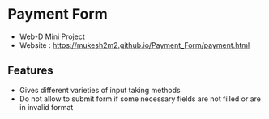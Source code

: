 # Payment Form
- Web-D Mini Project
- Website : https://mukesh2m2.github.io/Payment_Form/payment.html

## Features
- Gives different varieties of input taking methods
- Do not allow to submit form if some necessary fields are not filled or are in invalid format
